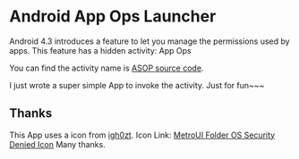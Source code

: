Android App Ops Launcher
========
Android 4.3 introduces a feature to let you manage the permissions used by apps.
This feature has a hidden activity: App Ops

You can find the activity name is [ASOP source code](http://androidxref.com/4.3_r2.1/xref/packages/apps/Settings/AndroidManifest.xml#797).

I just wrote a super simple App to invoke the activity.
Just for fun~~~

Thanks
--------
This App uses a icon from [igh0zt](http://igh0zt.deviantart.com/).
Icon Link: [MetroUI Folder OS Security Denied Icon](http://www.iconarchive.com/show/ios7-style-metro-ui-icons-by-igh0zt/MetroUI-Folder-OS-Security-Denied-icon.html)
Many thanks.

